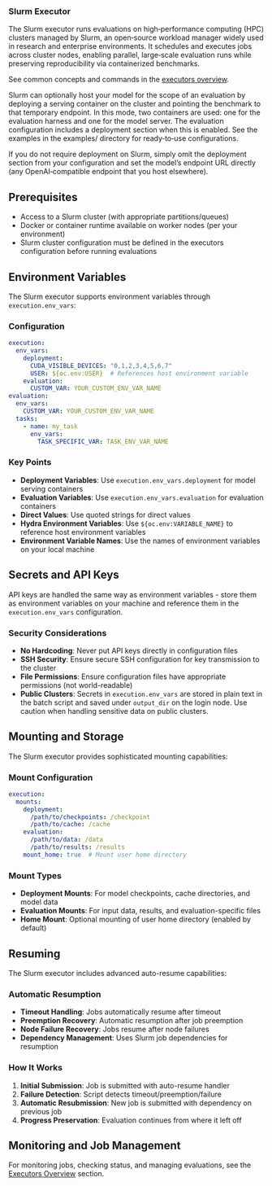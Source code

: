### Slurm Executor

The Slurm executor runs evaluations on high‑performance computing (HPC) clusters managed by Slurm, an open‑source workload manager widely used in research and enterprise environments. It schedules and executes jobs across cluster nodes, enabling parallel, large‑scale evaluation runs while preserving reproducibility via containerized benchmarks.

See common concepts and commands in the [executors overview](overview.md).

Slurm can optionally host your model for the scope of an evaluation by deploying a serving container on the cluster and pointing the benchmark to that temporary endpoint. In this mode, two containers are used: one for the evaluation harness and one for the model server. The evaluation configuration includes a deployment section when this is enabled. See the examples in the examples/ directory for ready‑to‑use configurations.

If you do not require deployment on Slurm, simply omit the deployment section from your configuration and set the model’s endpoint URL directly (any OpenAI‑compatible endpoint that you host elsewhere).

## Prerequisites
- Access to a Slurm cluster (with appropriate partitions/queues)
- Docker or container runtime available on worker nodes (per your environment)
- Slurm cluster configuration must be defined in the executors configuration before running evaluations

## Environment Variables

The Slurm executor supports environment variables through `execution.env_vars`:

### Configuration
```yaml
execution:
  env_vars:
    deployment:
      CUDA_VISIBLE_DEVICES: "0,1,2,3,4,5,6,7"
      USER: ${oc.env:USER}  # References host environment variable
    evaluation:
      CUSTOM_VAR: YOUR_CUSTOM_ENV_VAR_NAME
evaluation:
  env_vars:
    CUSTOM_VAR: YOUR_CUSTOM_ENV_VAR_NAME
  tasks:
    - name: my_task
      env_vars:
        TASK_SPECIFIC_VAR: TASK_ENV_VAR_NAME
```

### Key Points
- **Deployment Variables**: Use `execution.env_vars.deployment` for model serving containers
- **Evaluation Variables**: Use `execution.env_vars.evaluation` for evaluation containers
- **Direct Values**: Use quoted strings for direct values
- **Hydra Environment Variables**: Use `${oc.env:VARIABLE_NAME}` to reference host environment variables
- **Environment Variable Names**: Use the names of environment variables on your local machine

## Secrets and API Keys

API keys are handled the same way as environment variables - store them as environment variables on your machine and reference them in the `execution.env_vars` configuration.

### Security Considerations

- **No Hardcoding**: Never put API keys directly in configuration files
- **SSH Security**: Ensure secure SSH configuration for key transmission to the cluster
- **File Permissions**: Ensure configuration files have appropriate permissions (not world-readable)
- **Public Clusters**: Secrets in `execution.env_vars` are stored in plain text in the batch script and saved under `output_dir` on the login node. Use caution when handling sensitive data on public clusters.

## Mounting and Storage

The Slurm executor provides sophisticated mounting capabilities:

### Mount Configuration
```yaml
execution:
  mounts:
    deployment:
      /path/to/checkpoints: /checkpoint
      /path/to/cache: /cache
    evaluation:
      /path/to/data: /data
      /path/to/results: /results
    mount_home: true  # Mount user home directory
```

### Mount Types
- **Deployment Mounts**: For model checkpoints, cache directories, and model data
- **Evaluation Mounts**: For input data, results, and evaluation-specific files
- **Home Mount**: Optional mounting of user home directory (enabled by default)

## Resuming

The Slurm executor includes advanced auto-resume capabilities:

### Automatic Resumption
- **Timeout Handling**: Jobs automatically resume after timeout
- **Preemption Recovery**: Automatic resumption after job preemption
- **Node Failure Recovery**: Jobs resume after node failures
- **Dependency Management**: Uses Slurm job dependencies for resumption

### How It Works
1. **Initial Submission**: Job is submitted with auto-resume handler
2. **Failure Detection**: Script detects timeout/preemption/failure
3. **Automatic Resubmission**: New job is submitted with dependency on previous job
4. **Progress Preservation**: Evaluation continues from where it left off

## Monitoring and Job Management

For monitoring jobs, checking status, and managing evaluations, see the [Executors Overview](overview.md#job-management) section.


